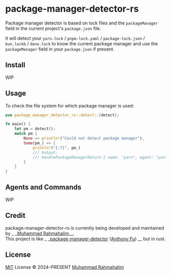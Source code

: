 # package-manager-detector-rs

[//]: # ([![npm version][npm-version-src]][npm-version-href])

[//]: # ([![npm downloads][npm-downloads-src]][npm-downloads-href])

[//]: # ([![JSDocs][jsdocs-src]][jsdocs-href])

[//]: # ([![License][license-src]][license-href])

Package manager detector is based on lock files and the `packageManager` field in the current project's `package.json`
file.

It will detect your `yarn.lock` / `pnpm-lock.yaml` / `package-lock.json` / `bun.lockb` / `deno.lock` to know the current
package manager and use the `packageManager` field in your `package.json` if present.

## Install

WIP

[//]: # (```sh)

[//]: # (# pnpm)

[//]: # (pnpm add package-manager-detector)

[//]: # ()

[//]: # (# npm)

[//]: # (npm i package-manager-detector)

[//]: # ()

[//]: # (# yarn)

[//]: # (yarn add package-manager-detector)

[//]: # (```)

## Usage

To check the file system for which package manager is used:

```rust
use package_manager_detector_rs::detect::{detect};

fn main() {
    let pm = detect();
    match pm {
        None => println!("Could not detect package manager"),
        Some(pm_) => {
            println!("{:?}", pm_)
            /// Output:
            /// HandlePackageManagerReturn { name: "yarn", agent: "yarn@berry", version: "berry" }
        }
    }
}
```

## Agents and Commands

WIP

[//]: # (This package includes package manager agents and their corresponding commands for:)

[//]: # ()

[//]: # (- `'agent'` - run the package manager with no arguments)

[//]: # (- `'install'` - install dependencies)

[//]: # (- `'frozen'` - install dependencies using frozen lockfile)

[//]: # (- `'add'` - add dependencies)

[//]: # (- `'uninstall'` - remove dependencies)

[//]: # (- `'global'` - install global packages)

[//]: # (- `'global_uninstall'` - remove global packages)

[//]: # (- `'upgrade'` - upgrade dependencies)

[//]: # (- `'upgrade-interactive'` - upgrade dependencies interactively: not available for `npm` and `bun`)

[//]: # (- `'execute'` - download & execute binary scripts)

[//]: # (- `'execute-local'` - execute binary scripts &#40;from package locally installed&#41;)

[//]: # (- `'run'` - run `package.json` scripts)

[//]: # ()

[//]: # (### Using Agents and Commands)

[//]: # ()

[//]: # (A `resolve_command` function is provided to resolve the command for a specific agent.)

[//]: # ()

[//]: # (```ts)

[//]: # (import { resolve_command } from 'package-manager-detector/commands')

[//]: # (import { detect } from 'package-manager-detector/detect')

[//]: # ()

[//]: # (const pm = await detect&#40;&#41;)

[//]: # (if &#40;!pm&#41;)

[//]: # (  throw new Error&#40;'Could not detect package manager'&#41;)

[//]: # ()

[//]: # (const { command, args } = resolve_command&#40;pm.agent, 'add', ['@antfu/ni']&#41; // { command: 'pnpm', args: ['add', '@antfu/ni'] })

[//]: # (console.log&#40;`Detected the ${pm.agent} package manager. You can run a install with ${command} ${args.join&#40;' '&#41;}`&#41;)

[//]: # (```)

## Credit

package-manager-detector-rs is currently being developed and maintained by _
_[Muhammad Rahmahalim](https://github.com/oxwazz)__,<br>
This project is like _
_[package-manager-detector](https://github.com/antfu-collective/package-manager-detector) ([Anthony Fu](https://github.com/antfu))
__ but in rust.

## License

[MIT](./LICENSE) License © 2024-PRESENT [Muhammad Rahmahalim](https://github.com/oxwazz)

[//]: # (<!-- Badges -->)

[//]: # ()

[//]: # ([npm-version-src]: https://img.shields.io/npm/v/package-manager-detector?style=flat&colorA=18181B&colorB=F0DB4F)

[//]: # ([npm-version-href]: https://npmjs.com/package/package-manager-detector)

[//]: # ([npm-downloads-src]: https://img.shields.io/npm/dm/package-manager-detector?style=flat&colorA=18181B&colorB=F0DB4F)

[//]: # ([npm-downloads-href]: https://npmjs.com/package/package-manager-detector)

[//]: # ([jsdocs-src]: https://img.shields.io/badge/jsdocs-reference-080f12?style=flat&colorA=18181B&colorB=F0DB4F)

[//]: # ([jsdocs-href]: https://www.jsdocs.io/package/package-manager-detector)

[//]: # ([license-src]: https://img.shields.io/github/license/antfu-collective/package-manager-detector.svg?style=flat&colorA=18181B&colorB=F0DB4F)

[//]: # ([license-href]: https://github.com/antfu-collective/package-manager-detector/blob/main/LICENSE)

